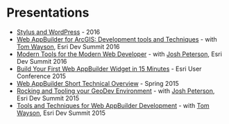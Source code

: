 # Presentations

* [Stylus and WordPress](http://gavinr.github.io/presentations/stylus-wordpress) - 2016
* [Web AppBuilder for ArcGIS: Development tools and Techniques](https://github.com/gavinr/web-appbuilder-tools-techniques-dev-summit-2016) - with [Tom Wayson](https://github.com/tomwayson), Esri Dev Summit 2016
* [Modern Tools for the Modern Web Developer](https://github.com/jpeterson/devsummit-2016-modern-tools) - with [Josh Peterson](https://github.com/jpeterson), Esri Dev Summit 2016
* [Build Your First Web AppBuilder Widget in 15 Minutes](http://gavinr.github.io/presentations/web-app-builder-build-your-first-widget-2015/slides.pdf) - Esri User Conference 2015
* [Web AppBuilder Short Technical Overview](http://gavinr.github.io/presentations/web-app-builder-short-overview/slides/) - Spring 2015
* [Rocking and Tooling your GeoDev Environment](http://jpeterson.github.io/devsummit-2015-geodev-environment) - with [Josh Peterson](https://github.com/jpeterson), Esri Dev Summit 2015
* [Tools and Techniques for Web AppBuilder Development](http://gavinr.github.io/web-appbuilder-tools-techniques-dev-summit-2015) - with [Tom Wayson](https://github.com/tomwayson), Esri Dev Summit 2015
